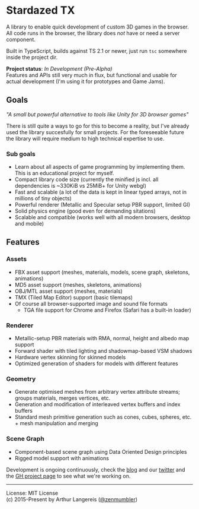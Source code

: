 Stardazed TX
============

A library to enable quick development of custom 3D games in the browser.<br>
All code runs in the browser, the library does *not* have or need a server component.

Built in TypeScript, builds against TS 2.1 or newer, just run `tsc` somewhere inside the project dir.

**Project status**: *In Development (Pre-Alpha)*<br>
Features and APIs still very much in flux, but functional and usable for actual development
(I'm using it for prototypes and Game Jams).

Goals
-----

_"A small but powerful alternative to tools like Unity for 3D browser games"_

There is still quite a ways to go for this to become a reality, but I've already used the library
succesfully for small projects. For the foreseeable future the library will require medium to high
technical expertise to use.

### Sub goals
- Learn about all aspects of game programming by implementing them. This is an educational project for myself.
- Compact library code size (currently the minified js incl. all dependencies is ~330KiB vs 25MiB+ for Unity webgl)
- Fast and scalable (a lot of the data is kept in linear typed arrays, not in millions of tiny objects)
- Powerful renderer (Metallic and Specular setup PBR support, limited GI)
- Solid physics engine (good even for demanding sitations)
- Scalable and compatible (works well with all modern browsers, desktop and mobile)

Features
--------

### Assets
- FBX asset support (meshes, materials, models, scene graph, skeletons, animations)
- MD5 asset support (meshes, skeletons, animations)
- OBJ/MTL asset support (meshes, materials)
- TMX (Tiled Map Editor) support (basic tilemaps)
- Of course all browser-supported image and sound file formats
  - TGA file support for Chrome and Firefox (Safari has a built-in loader)

### Renderer
- Metallic-setup PBR materials with RMA, normal, height and albedo map support
- Forward shader with tiled lighting and shadowmap-based VSM shadows
- Hardware vertex skinning for skinned models
- Optimized generation of shaders for models with different features

### Geometry
- Generate optimised meshes from arbitrary vertex attribute streams; groups materials, merges vertices, etc.
- Generation and modification of interleaved vertex buffers and index buffers
- Standard mesh primitive generation such as cones, cubes, spheres, etc. + mesh manipulation and merging

### Scene Graph
- Component-based scene graph using Data Oriented Design principles
- Rigged model support with animations


Development is ongoing continuously, check the
[blog](http://blog.stardazed.club/) and our
[twitter](https://twitter.com/clubstardazed) and the
[GH project page](https://github.com/stardazed/stardazed-tx/projects/1)
to see what we're working on.

---

License: MIT License<br>
(c) 2015-Present by Arthur Langereis ([@zenmumbler](https://twitter.com/zenmumbler))
